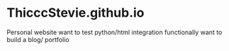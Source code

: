 # ThicccStevie.github.io
Personal website
want to test python/html integration
functionally want to build a blog/ portfolio